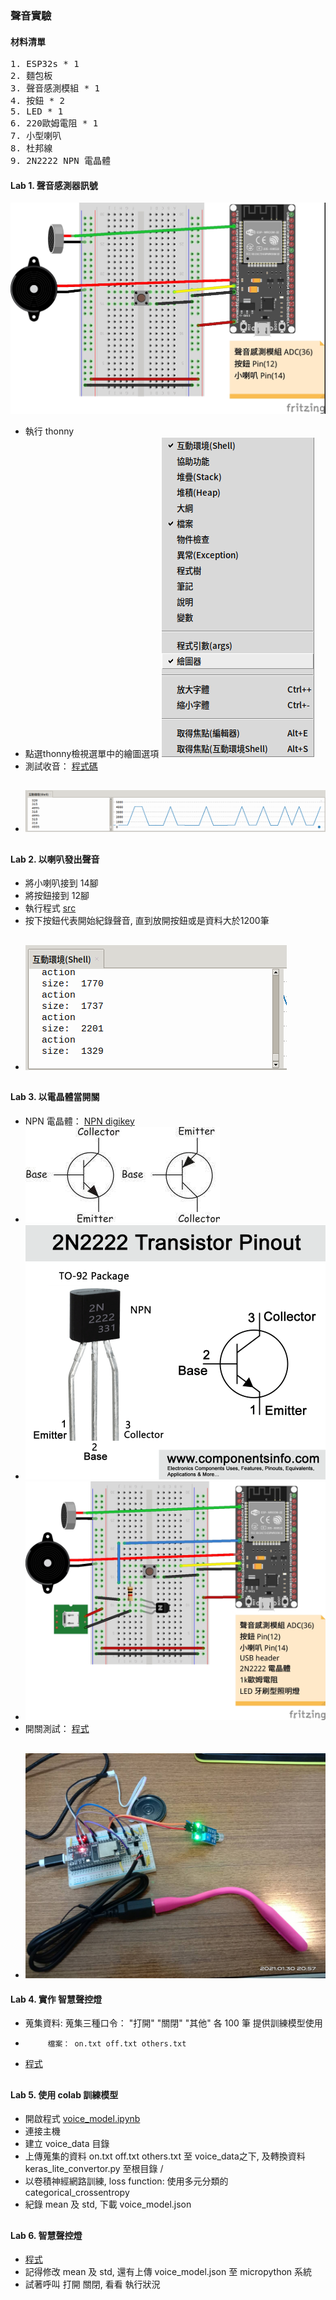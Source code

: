 ### 聲音實驗 
#### 材料清單
<pre>
1. ESP32s * 1
2. 麵包板
3. 聲音感測模組 * 1
4. 按鈕 * 2
5. LED * 1
6. 220歐姆電阻 * 1
7. 小型喇叭
8. 杜邦線
9. 2N2222 NPN 電晶體
</pre>
#### Lab 1. 聲音感測器訊號
![佈線](https://github.com/jumbokh/esp32-class/blob/master/lab-voice/lab-voice_bb.jpg)
* 執行 thonny
* 點選thonny檢視選單中的繪圖選項
![graph](https://github.com/jumbokh/esp32-class/blob/master/lab-voice/thonny-menu.png)
* 測試收音： [程式碼](https://github.com/jumbokh/esp32-class/blob/master/lab-voice/testMIC.py)
##
* ![測試結果](https://github.com/jumbokh/esp32-class/blob/master/lab-voice/mictest.png)
##
#### Lab 2. 以喇叭發出聲音
* 將小喇叭接到 14腳
* 將按鈕接到 12腳
* 執行程式 [src](https://github.com/jumbokh/esp32-class/blob/master/lab-voice/recordplay.py)
* 按下按鈕代表開始紀錄聲音, 直到放開按鈕或是資料大於1200筆
##
* ![測試視窗](https://github.com/jumbokh/esp32-class/blob/master/lab-voice/recordtrest.png)
##
#### Lab 3. 以電晶體當開關
* NPN 電晶體： [NPN digikey](https://www.digikey.tw/zh/articles/transistor-basics)
* ![NPN](https://github.com/jumbokh/esp32-class/blob/master/lab-voice/transistor.jpeg)
* ![2N2222](https://github.com/jumbokh/esp32-class/blob/master/lab-voice/2n2222.gif)
* ![佈線](https://github.com/jumbokh/esp32-class/blob/master/lab-voice/lab-vocalctl_bb.jpg)
* 開關測試： [程式](https://github.com/jumbokh/esp32-class/blob/master/lab-voice/led.py)
##
* ![npn](https://github.com/jumbokh/esp32-class/blob/master/lab-voice/Lab-npn.jpg)
#### Lab 4. 實作 智慧聲控燈
* 蒐集資料: 蒐集三種口令： "打開" "關閉" "其他" 各 100 筆 提供訓練模型使用
*          檔案： on.txt off.txt others.txt
* [程式](https://github.com/jumbokh/esp32-class/blob/master/lab-voice/getvoice.py)
##
#### Lab 5. 使用 colab 訓練模型
* 開啟程式 [voice_model.ipynb](https://github.com/jumbokh/esp32-class/blob/master/lab-voice/voice_model.ipynb)
* 連接主機
* 建立 voice_data 目錄
* 上傳蒐集的資料 on.txt off.txt others.txt 至 voice_data之下,  及轉換資料 keras_lite_convertor.py 至根目錄 / 
* 以卷積神經網路訓練, loss function: 使用多元分類的 categorical_crossentropy
* 紀錄 mean 及 std, 下載 voice_model.json
##
#### Lab 6. 智慧聲控燈
* [程式](https://github.com/jumbokh/esp32-class/blob/master/lab-voice/LAB22.py)
* 記得修改 mean 及 std, 還有上傳 voice_model.json 至 micropython 系統
* 試著呼叫 打開 關閉, 看看 執行狀況
##
